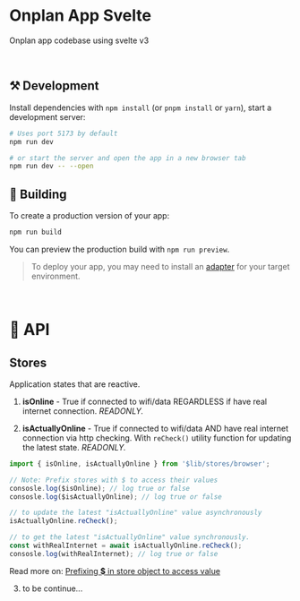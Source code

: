 # Onplan App Svelte

Onplan app codebase using svelte v3

<br>

## ⚒️ Development

Install dependencies with `npm install` (or `pnpm install` or `yarn`), start a development server:

```bash
# Uses port 5173 by default
npm run dev

# or start the server and open the app in a new browser tab
npm run dev -- --open
```

## 🚀 Building

To create a production version of your app:

```bash
npm run build
```

You can preview the production build with `npm run preview`.

> To deploy your app, you may need to install an [adapter](https://kit.svelte.dev/docs/adapters) for your target environment.

<br>

# 📗 API

## Stores

Application states that are reactive.

1. **isOnline** - True if connected to wifi/data REGARDLESS if have real internet connection. _READONLY._

2. **isActuallyOnline** - True if connected to wifi/data AND have real internet connection via http checking. With `reCheck()` utility function for updating the latest state. _READONLY._

```js
import { isOnline, isActuallyOnline } from '$lib/stores/browser';

// Note: Prefix stores with $ to access their values
consosle.log($isOnline); // log true or false
consosle.log($isActuallyOnline); // log true or false

// to update the latest "isActuallyOnline" value asynchronously
isActuallyOnline.reCheck();

// to get the latest "isActuallyOnline" value synchronously.
const withRealInternet = await isActuallyOnline.reCheck();
consosle.log(withRealInternet); // log true or false
```

Read more on: [Prefixing **\$** in store object to access value](https://svelte.dev/docs/svelte-components#script-4-prefix-stores-with-$-to-access-their-values)

3. to be continue...
